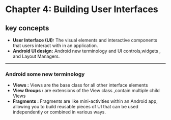 <!-- CHAPTER 4: BUILDING USER INTERFACES -->
# Chapter 4: Building User Interfaces

## key concepts

- **User Interface (UI):** The visual elements and interactive components that users interact with in an application.
- **Android UI design:** Android new terminology and UI controls,widgets , and Layout Managers.

***

### Android some new terminology

- **Views :** Views are the base class for all other interface elements
- **View Groups :** are extensions of the View class ,contain multiple child Views
- **Fragments :**  Fragments are like mini-activities within an Android app, allowing you to build reusable pieces of UI that can be used independently or combined in various ways.
